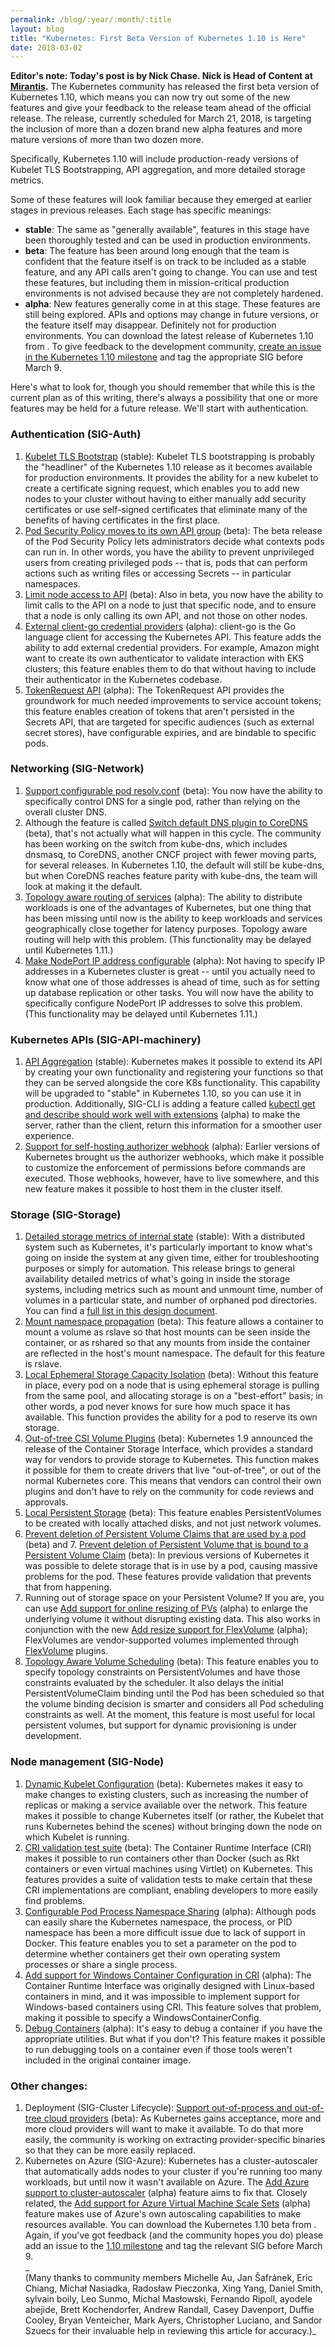 ```yaml
---
permalink: /blog/:year/:month/:title
layout: blog
title: "Kubernetes: First Beta Version of Kubernetes 1.10 is Here"
date: 2018-03-02
---
```


**Editor's note: Today's post is by Nick Chase. Nick is Head of Content at [Mirantis][1].**
The Kubernetes community has released the first beta version of Kubernetes 1.10, which means you can now try out some of the new features and give your feedback to the release team ahead of the official release. The release, currently scheduled for March 21, 2018, is targeting the inclusion of more than a dozen brand new alpha features and more mature versions of more than two dozen more.

Specifically, Kubernetes 1.10 will include production-ready versions of Kubelet TLS Bootstrapping, API aggregation, and more detailed storage metrics.

Some of these features will look familiar because they emerged at earlier stages in previous releases. Each stage has specific meanings:  

* **stable**: The same as "generally available",  features in this stage have been thoroughly tested and can be used in production environments.
* **beta**: The feature has been around long enough that the team is confident that the feature itself is on track to be included as a stable feature, and any API calls aren't going to change. You can use and test these features, but including them in mission-critical production environments is not advised because they are not completely hardened.
* **alpha**: New features generally come in at this stage. These features are still being explored. APIs and options may change in future versions, or the feature itself may disappear. Definitely not for production environments.
You can download the latest release of Kubernetes 1.10 from . To give feedback to the development community, [create an issue in the Kubernetes 1.10 milestone][2] and tag the appropriate SIG before March 9.

Here's what to look for, though you should remember that while this is the current plan as of this writing, there's always a possibility that one or more features may be held for a future release. We'll start with authentication.  

###  Authentication (SIG-Auth)

1. [Kubelet TLS Bootstrap][3] (stable): Kubelet TLS bootstrapping is probably the "headliner" of the Kubernetes 1.10 release as it becomes available for production environments. It provides the ability for a new kubelet to create a certificate signing request, which enables you to add new nodes to your cluster without having to either manually add security certificates or use self-signed certificates that eliminate many of the benefits of having certificates in the first place.
2. [Pod Security Policy moves to its own API group][4] (beta): The beta release of the Pod Security Policy lets administrators decide what contexts pods can run in. In other words, you have the ability to prevent unprivileged users from creating privileged pods -- that is, pods that can perform actions such as writing files or accessing Secrets -- in particular namespaces.
3. [Limit node access to API][5] (beta): Also in beta, you now have the ability to limit calls to the API on a node to just that specific node, and to ensure that a node is only calling its own API, and not those on other nodes.
4. [External client-go credential providers][6] (alpha): client-go is the Go language client for accessing the Kubernetes API. This feature adds the ability to add external credential providers. For example, Amazon might want to create its own authenticator to validate interaction with EKS clusters; this feature enables them to do that without having to include their authenticator in the Kubernetes codebase.
5. [TokenRequest API][7] (alpha): The TokenRequest API provides the groundwork for much needed improvements to service account tokens; this feature enables creation of tokens that aren't persisted in the Secrets API, that are targeted for specific audiences (such as external secret stores), have configurable expiries, and are bindable to specific pods.

###  Networking (SIG-Network)

1. [Support configurable pod resolv.conf][8] (beta): You now have the ability to specifically control DNS for a single pod, rather than relying on the overall cluster DNS.
2. Although the feature is called [Switch default DNS plugin to CoreDNS][9] (beta), that's not actually what will happen in this cycle. The community has been working on the switch from kube-dns, which includes dnsmasq, to CoreDNS, another CNCF project with fewer moving parts, for several releases. In Kubernetes 1.10, the default will still be kube-dns, but when CoreDNS reaches feature parity with kube-dns, the team will look at making it the default.
3. [Topology aware routing of services][10] (alpha): The ability to distribute workloads is one of the advantages of Kubernetes, but one thing that has been missing until now is the ability to keep workloads and services geographically close together for latency purposes. Topology aware routing will help with this problem. (This functionality may be delayed until Kubernetes 1.11.)
4. [Make NodePort IP address configurable][11] (alpha): Not having to specify IP addresses in a Kubernetes cluster is great -- until you actually need to know what one of those addresses is ahead of time, such as for setting up database replication or other tasks. You will now have the ability to specifically configure NodePort IP addresses to solve this problem. (This functionality may be delayed until Kubernetes 1.11.)

###  Kubernetes APIs (SIG-API-machinery)

1. [API Aggregation][12] (stable): Kubernetes makes it possible to extend its API by creating your own functionality and registering your functions so that they can be served alongside the core K8s functionality. This capability will be upgraded to "stable" in Kubernetes 1.10, so you can use it in production. Additionally, SIG-CLI is adding a feature called [kubectl get and describe should work well with extensions][13] (alpha) to make the server, rather than the client, return this information for a smoother user experience.
2. [Support for self-hosting authorizer webhook][14] (alpha): Earlier versions of Kubernetes brought us the authorizer webhooks, which make it possible to customize the enforcement of permissions before commands are executed. Those webhooks, however, have to live somewhere, and this new feature makes it possible to host them in the cluster itself.

###  Storage (SIG-Storage)

1. [Detailed storage metrics of internal state][15] (stable): With a distributed system such as Kubernetes, it's particularly important to know what's going on inside the system at any given time, either for troubleshooting purposes or simply for automation. This release brings to general availability detailed metrics of what's going in inside the storage systems, including metrics such as mount and unmount time, number of volumes in a particular state, and number of orphaned pod directories. You can find a [full list in this design document][16].
2. [Mount namespace propagation][17] (beta): This feature allows a container to mount a volume as rslave so that host mounts can be seen inside the container, or as rshared so that any mounts from inside the container are reflected in the host's mount namespace. The default for this feature is rslave.
3. [Local Ephemeral Storage Capacity Isolation][18] (beta): Without this feature in place, every pod on a node that is using ephemeral storage is pulling from the same pool, and allocating storage is on a "best-effort" basis; in other words, a pod never knows for sure how much space it has available. This function provides the ability for a pod to reserve its own storage.
4. [Out-of-tree CSI Volume Plugins][19] (beta): Kubernetes 1.9 announced the release of the Container Storage Interface, which provides a standard way for vendors to provide storage to Kubernetes. This function makes it possible for them to create drivers that live "out-of-tree", or out of the normal Kubernetes core. This means that vendors can control their own plugins and don't have to rely on the community for code reviews and approvals.
5. [Local Persistent Storage][20] (beta): This feature enables PersistentVolumes to be created with locally attached disks, and not just network volumes.
6. [Prevent deletion of Persistent Volume Claims that are used by a pod][21] (beta) and 7. [Prevent deletion of Persistent Volume that is bound to a Persistent Volume Claim][22] (beta): In previous versions of Kubernetes it was possible to delete storage that is in use by a pod, causing massive problems for the pod. These features provide validation that prevents that from happening.
7. Running out of storage space on your Persistent Volume? If you are, you can use [Add support for online resizing of PVs][23] (alpha) to enlarge the underlying volume it without disrupting existing data. This also works in conjunction with the new [Add resize support for FlexVolume][24] (alpha); FlexVolumes are vendor-supported volumes implemented through [FlexVolume][25] plugins.
8. [Topology Aware Volume Scheduling][26] (beta): This feature enables you to specify topology constraints on PersistentVolumes and have those constraints evaluated by the scheduler. It also delays the initial PersistentVolumeClaim binding until the Pod has been scheduled so that the volume binding decision is smarter and considers all Pod scheduling constraints as well. At the moment, this feature is most useful for local persistent volumes, but support for dynamic provisioning is under development.



###  Node management (SIG-Node)

1. [Dynamic Kubelet Configuration][27] (beta): Kubernetes makes it easy to make changes to existing clusters, such as increasing the number of replicas or making a service available over the network. This feature makes it possible to change Kubernetes itself (or rather, the Kubelet that runs Kubernetes behind the scenes) without bringing down the node on which Kubelet is running.
2. [CRI validation test suite][28] (beta): The Container Runtime Interface (CRI) makes it possible to run containers other than Docker (such as Rkt containers or even virtual machines using Virtlet) on Kubernetes. This features provides a suite of validation tests to make certain that these CRI implementations are compliant, enabling developers to more easily find problems.
3. [Configurable Pod Process Namespace Sharing][29] (alpha): Although pods can easily share the Kubernetes namespace, the process, or PID namespace has been a more difficult issue due to lack of support in Docker. This feature enables you to set a parameter on the pod to determine whether containers get their own operating system processes or share a single process.
4. [Add support for Windows Container Configuration in CRI][30] (alpha): The Container Runtime Interface was originally designed with Linux-based containers in mind, and it was impossible to implement support for Windows-based containers using CRI. This feature solves that problem, making it possible to specify a WindowsContainerConfig.
5. [Debug Containers][31] (alpha): It's easy to debug a container if you have the appropriate utilities. But what if you don't? This feature makes it possible to run debugging tools on a container even if those tools weren't included in the original container image.

###  Other changes:

1. Deployment (SIG-Cluster Lifecycle): [Support out-of-process and out-of-tree cloud providers][32] (beta): As Kubernetes gains acceptance, more and more cloud providers will want to make it available. To do that more easily, the community is working on extracting provider-specific binaries so that they can be more easily replaced.
2. Kubernetes on Azure (SIG-Azure): Kubernetes has a cluster-autoscaler that automatically adds nodes to your cluster if you're running too many workloads, but until now it wasn't available on Azure. The [Add Azure support to cluster-autoscaler][33] (alpha) feature aims to fix that. Closely related, the [Add support for Azure Virtual Machine Scale Sets][34] (alpha) feature makes use of Azure's own autoscaling capabilities to make resources available.
You can download the Kubernetes 1.10 beta from . Again, if you've got feedback (and the community hopes you do) please add an issue to the [1.10 milestone][2] and tag the relevant SIG before March 9.  
_  
(Many thanks to community members Michelle Au, Jan Šafránek, Eric Chiang, Michał Nasiadka, Radosław Pieczonka, Xing Yang, Daniel Smith, sylvain boily, Leo Sunmo, Michal Masłowski, Fernando Ripoll, ayodele abejide, Brett Kochendorfer, Andrew Randall, Casey Davenport, Duffie Cooley, Bryan Venteicher, Mark Ayers, Christopher Luciano, and Sandor Szuecs for their invaluable help in reviewing this article for accuracy.)_

[1]: https://www.mirantis.com/
[2]: https://github.com/kubernetes/kubernetes/milestone/37
[3]: https://github.com/kubernetes/features/issues/43
[4]: https://github.com/kubernetes/features/issues/5
[5]: https://github.com/kubernetes/features/issues/279
[6]: https://github.com/kubernetes/features/issues/541
[7]: https://github.com/kubernetes/features/issues/542
[8]: https://github.com/kubernetes/features/issues/504
[9]: https://github.com/kubernetes/features/issues/427
[10]: https://github.com/kubernetes/features/issues/536
[11]: https://github.com/kubernetes/features/issues/539
[12]: https://github.com/kubernetes/features/issues/263
[13]: https://github.com/kubernetes/features/issues/515
[14]: https://github.com/kubernetes/features/issues/516
[15]: https://github.com/kubernetes/features/issues/496
[16]: https://docs.google.com/document/d/1Fh0T60T_y888LsRwC51CQHO75b2IZ3A34ZQS71s_F0g/edit#heading=h.ys6pjpbasqdu
[17]: https://github.com/kubernetes/features/issues/432
[18]: https://github.com/kubernetes/features/issues/361
[19]: https://github.com/kubernetes/features/issues/178
[20]: https://github.com/kubernetes/features/issues/121
[21]: https://github.com/kubernetes/features/issues/498
[22]: https://github.com/kubernetes/features/issues/499
[23]: https://github.com/kubernetes/features/issues/531
[24]: https://github.com/kubernetes/features/issues/304
[25]: http://leebriggs.co.uk/blog/2017/03/12/kubernetes-flexvolumes.html
[26]: https://github.com/kubernetes/features/issues/490
[27]: https://github.com/kubernetes/features/issues/281
[28]: https://github.com/kubernetes/features/issues/292
[29]: https://github.com/kubernetes/features/issues/495
[30]: https://github.com/kubernetes/features/issues/547
[31]: https://github.com/kubernetes/features/issues/277
[32]: https://github.com/kubernetes/features/issues/88
[33]: https://github.com/kubernetes/features/issues/514
[34]: https://github.com/kubernetes/features/issues/513
